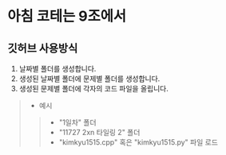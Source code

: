 # 아침 코테는 9조에서

## 깃허브 사용방식

1. 날짜별 폴더를 생성합니다.
2. 생성된 날짜별 폴더에 문제별 폴더를 생성합니다.
3. 생성된 문제별 폴더에 각자의 코드 파일을 올립니다.

> - 예시
>> - "1일차" 폴더
>> - "11727 2xn 타일링 2" 폴더
>> - "kimkyu1515.cpp" 혹은 "kimkyu1515.py" 파일 로드

